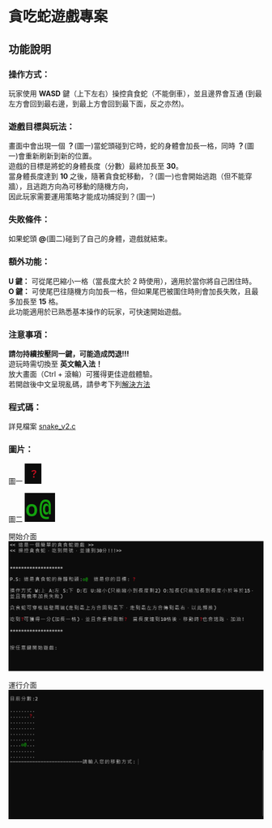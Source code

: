# 貪吃蛇遊戲專案
## 功能說明 
### 操作方式：  
   玩家使用 **WASD** 鍵（上下左右）操控貪食蛇（不能倒車），並且邊界會互通
   (到最左方會回到最右邊，到最上方會回到最下面，反之亦然)。
### 遊戲目標與玩法：  
   畫面中會出現一個 **？**(圖一)當蛇頭碰到它時，蛇的身體會加長一格，同時 **？**(圖一)會重新刷新到新的位置。  
   遊戲的目標是將蛇的身體長度（分數）最終加長至 **30**。  
   當身體長度達到 **10** 之後，隨著貪食蛇移動，？(圖一)也會開始逃跑（但不能穿牆），且逃跑方向為可移動的隨機方向，  
   因此玩家需要運用策略才能成功捕捉到？(圖一)

### 失敗條件：  
   如果蛇頭 **@**(圖二)碰到了自己的身體，遊戲就結束。

### 額外功能：  
   **U 鍵：** 可從尾巴縮小一格（當長度大於 2 時使用），適用於當你將自己困住時。  
   **O 鍵：** 可使尾巴往隨機方向加長一格，但如果尾巴被圍住時則會加長失敗，且最多加長至 **15** 格。  
   此功能適用於已熟悉基本操作的玩家，可快速開始遊戲。

### 注意事項：  
   **請勿持續按壓同一鍵，可能造成閃退!!!**  
   遊玩時需切換至 **英文輸入法！**  
   放大畫面（Ctrl + 滾輪）可獲得更佳遊戲體驗。  
   若開啟後中文呈現亂碼，請參考下列[解決方法](https://blog.csdn.net/baidu_36499789/article/details/113700074)

### 程式碼：  
詳見檔案 [snake_v2.c](snake_v2.c)
   
### 圖片：  
圖一 ![？](image/pic_1.png)  

圖二 ![O@](image/pic_2.png)  

開始介面 ![start](image/pic_3.png)  

運行介面 ![start](image/pic_4.png)  

   

